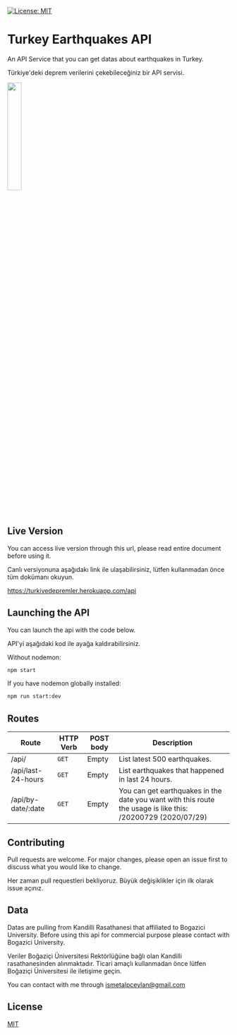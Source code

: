 [![License: MIT](https://img.shields.io/badge/License-MIT-yellow.svg)](https://opensource.org/licenses/MIT)

# Turkey Earthquakes API

An API Service that you can get datas about earthquakes in Turkey.

Türkiye'deki deprem verilerini çekebileceğiniz bir API servisi.

<img src="https://user-images.githubusercontent.com/31375123/88917771-fe218080-d270-11ea-8532-01cfe02c7827.jpg" width=25% height=25%>

## Live Version

You can access live version through this url, please read entire document before using it.

Canlı versiyonuna aşağıdakı link ile ulaşabilirsiniz, lütfen kullanmadan önce tüm dokümanı okuyun.

https://turkiyedepremler.herokuapp.com/api

## Launching the API

You can launch the api with the code below.

API'yi aşağıdaki kod ile ayağa kaldırabilirsiniz.


Without nodemon:

```bash
npm start
```
If you have nodemon globally installed:

```bash
npm run start:dev
```

## Routes

| Route | HTTP Verb	 | POST body	 | Description	 |
| --- | --- | --- | --- |
| /api/ | `GET` | Empty | List latest 500 earthquakes. |
| /api/last-24-hours | `GET` | Empty | List earthquakes that happened in last 24 hours. |
| /api/by-date/:date | `GET` | Empty | You can get earthquakes in the date you want with this route the usage is like this: /20200729 (2020/07/29) |


## Contributing
Pull requests are welcome. For major changes, please open an issue first to discuss what you would like to change.

Her zaman pull requestleri bekliyoruz. Büyük değişiklikler için ilk olarak issue açınız.

## Data

Datas are pulling from Kandilli Rasathanesi that affiliated to Bogazici University. Before using this api for commercial purpose please contact with Bogazici University.

Veriler Boğaziçi Üniversitesi Rektörlüğüne bağlı olan Kandilli rasathanesinden alınmaktadır. Ticari amaçlı kullanmadan önce lütfen Boğaziçi Üniversitesi ile iletişime geçin.

You can contact with me through ismetalpceylan@gmail.com

## License
[MIT](https://choosealicense.com/licenses/mit/)

